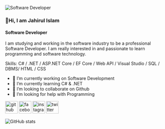 ![Software Developer](https://scontent.fper10-1.fna.fbcdn.net/v/t39.30808-6/328843363_747419540103064_7201911976099267294_n.jpg?stp=dst-jpg_p600x600&_nc_cat=102&ccb=1-7&_nc_sid=e3f864&_nc_ohc=T-DhDmFF_xoAX-Pv2lG&tn=eNDJtiKUQ0w9puOn&_nc_ht=scontent.fper10-1.fna&oh=00_AfC975hqDYmQjN-kTUklD_zda56OKTJv3e_UOdOsiUluSw&oe=63F02A36)
### 👋Hi, I am Jahirul Islam
#### Software Developer

I am studying and working in the software industry to be a professional Software Developer. I am really interested in and passionate to learn programming and software technology.

Skills: C# / .NET / ASP.NET Core / EF Core / Web API / Visual Studio / SQL / DBMS/ HTML / CSS

- 🔭 I’m currently working on Software Development 
- 🌱 I’m currently learning C# & .NET 
- 👯 I’m looking to collaborate on Github 
- 🤔 I’m looking for help with Programming 


[<img src='https://cdn.jsdelivr.net/npm/simple-icons@3.0.1/icons/github.svg' alt='github' height='40'>](https://github.com/onlinejahir)  [<img src='https://cdn.jsdelivr.net/npm/simple-icons@3.0.1/icons/facebook.svg' alt='facebook' height='40'>](https://www.facebook.com/jahironline)  [<img src='https://cdn.jsdelivr.net/npm/simple-icons@3.0.1/icons/instagram.svg' alt='instagram' height='40'>](https://www.instagram.com/hellojahir/)  [<img src='https://cdn.jsdelivr.net/npm/simple-icons@3.0.1/icons/twitter.svg' alt='twitter' height='40'>](https://twitter.com/onlinejahir)  

![GitHub stats](https://github-readme-stats.vercel.app/api?username=onlinejahir&show_icons=true)  

